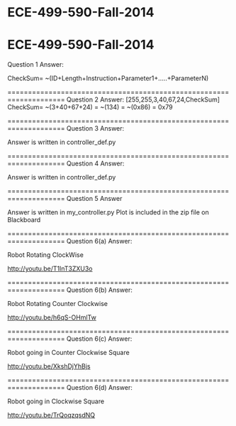 ECE-499-590-Fall-2014
=====================

ECE-499-590-Fall-2014
====================================================================
Question 1 Answer:

  CheckSum= ~(ID+Length+Instruction+Parameter1+.....+ParameterN)

====================================================================
Question 2 Answer:
  [255,255,3,40,67,24,CheckSum]
  CheckSum= ~(3+40+67+24) = ~(134) = ~(0x86) = 0x79

====================================================================
Question 3 Answer:

  Answer is written in controller_def.py

====================================================================
Question 4 Answer:
  
  Answer is written in controller_def.py

====================================================================
Question 5 Answer
  
  Answer is written in my_controller.py
  Plot is included in the zip file on Blackboard

====================================================================
Question 6(a) Answer:

Robot Rotating ClockWise

http://youtu.be/T1lnT3ZXU3o


====================================================================
Question 6(b)  Answer:

Robot Rotating Counter Clockwise

http://youtu.be/h6qS-OHmlTw


====================================================================
Question 6(c) Answer:

Robot going in Counter Clockwise Square

http://youtu.be/XkshDjYhBjs


====================================================================
Question 6(d) Answer:

Robot going in Clockwise Square

http://youtu.be/TrQoqzqsdNQ


